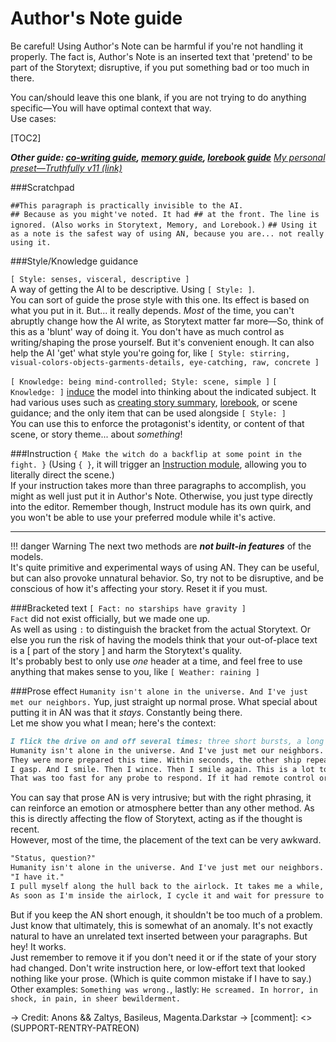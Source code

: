 # Author's Note guide

Be careful! Using Author's Note can be harmful if you're not handling it properly. The fact is, Author's Note is an inserted text that 'pretend' to be part of the Storytext; disruptive, if you put something bad or too much in there.  

You can/should leave this one blank, if you are not trying to do anything specific—You will have optimal context that way.  
Use cases:

[TOC2]

***Other guide: [co-writing guide](https://rentry.org/co-writing-guide), [memory guide](https://rentry.org/memory-guide), [lorebook guide](https://rentry.org/lorebook-guide)***
*[My personal preset—Truthfully v11 (link)](https://aids.miraheze.org/wiki/Presets#Truthfully)*

###Scratchpad

`##This paragraph is practically invisible to the AI.`  
`## Because as you might've noted. It had ## at the front. The line is ignored. (Also works in Storytext, Memory, and Lorebook.)`
`## Using it as a note is the safest way of using AN, because you are... not really using it. `

###Style/Knowledge guidance

`[ Style: senses, visceral, descriptive ]`  
A way of getting the AI to be descriptive. Using `[ Style: ]`.  
You can sort of guide the prose style with this one. Its effect is based on what you put in it. But... it really depends. _Most_ of the time, you can't abruptly change how the AI write, as Storytext matter far more—So, think of this as a 'blunt' way of doing it. You don't have as much control as writing/shaping the prose yourself. But it's convenient enough.
It can also help the AI 'get' what style you're going for, like `[ Style: stirring, visual-colors-objects-garments-details, eye-catching, raw, concrete ]`

`[ Knowledge: being mind-controlled; Style: scene, simple ]`
`[ Knowledge: ]` [induce](https://docs.novelai.net/text/specialsymbols.html#-spaced-bracketing-) the model into thinking about the indicated subject. It had various uses such as [creating story summary](https://rentry.org/memory-guide#attg), [lorebook](https://rentry.org/lorebook-guide#frequently-asked-questions), or scene guidance; and the only item that can be used alongside `[ Style: ]`  
You can use this to enforce the protagonist's identity, or content of that scene, or story theme... about *something*!

###Instruction
`{ Make the witch do a backflip at some point in the fight. }` (Using `{ }`, it will trigger an [Instruction module](https://docs.novelai.net/text/specialmodules.html#instruct), allowing you to literally direct the scene.)  
If your instruction takes more than three paragraphs to accomplish, you might as well just put it in Author's Note. Otherwise, you just type directly into the editor. Remember though, Instruct module has its own quirk, and you won't be able to use your preferred module while it's active.

----
!!! danger Warning
    The next two methods are ***not built-in features*** of the models.  
    It's quite primitive and experimental ways of using AN.
    They can be useful, but can also provoke unnatural behavior. So, try not to be disruptive, and be conscious of how it's affecting your story.   Reset it if you must.
  

###Bracketed text
`[ Fact: no starships have gravity ]`  
`Fact` did not exist officially, but we made one up.  
As well as using `:` to distinguish the bracket from the actual Storytext. Or else you run the risk of having the models think that your out-of-place text is a [ part of the story ] and harm the Storytext's quality.  
It's probably best to only use _one_ header at a time, and feel free to use anything that makes sense to you, like `[ Weather: raining ]` 

###Prose effect
`Humanity isn't alone in the universe. And I've just met our neighbors.`
Yup, just straight up normal prose. What special about putting it in AN was that it *stays*. Constantly being there.  
Let me show you what I mean; here's the context:
```md
I flick the drive on and off several times: three short bursts, a long one, and one more short one. There's no message there. I just want to see what they do with it.
Humanity isn't alone in the universe. And I've just met our neighbors.
They were more prepared this time. Within seconds, the other ship repeats the pattern.
I gasp. And I smile. Then I wince. Then I smile again. This is a lot to take in.
That was too fast for any probe to respond. If it had remote control or something, the controllers would have to be at least a few light-minutes away—there's just nothing around here that could be housing them.
```
You can say that prose AN is very intrusive; but with the right phrasing, it can reinforce an emotion or atmosphere better than any other method. As this is directly affecting the flow of Storytext, acting as if the thought is recent.  
However, most of the time, the placement of the text can be very awkward.
```md
"Status, question?"
Humanity isn't alone in the universe. And I've just met our neighbors.
"I have it."
I pull myself along the hull back to the airlock. It takes me a while, but I get there eventually.
As soon as I'm inside the airlock, I cycle it and wait for pressure to equalize. It's difficult to stand up in here. The gravity is so strong that my feet are pushed hard into the floor.
```
But if you keep the AN short enough, it shouldn't be too much of a problem. Just know that ultimately, this is somewhat of an anomaly. It's not exactly natural to have an unrelated text inserted between your paragraphs. But hey! It works.  
Just remember to remove it if you don't need it or if the state of your story had changed. Don't write instruction here, or low-effort text that looked nothing like your prose. (Which is quite common mistake if I have to say.)
Other examples: `Something was wrong.`, lastly: `He screamed. In horror, in shock, in pain, in sheer bewilderment.`

-> Credit: Anons && Zaltys, Basileus, Magenta.Darkstar ->
[comment]: <> (SUPPORT-RENTRY-PATREON)